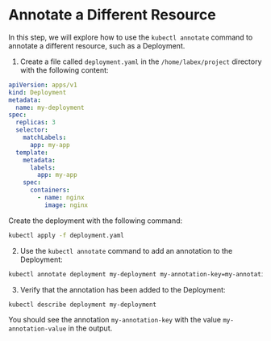# Annotate a Different Resource

In this step, we will explore how to use the `kubectl annotate` command to annotate a different resource, such as a Deployment.

1. Create a file called `deployment.yaml` in the `/home/labex/project` directory with the following content:

```yaml
apiVersion: apps/v1
kind: Deployment
metadata:
  name: my-deployment
spec:
  replicas: 3
  selector:
    matchLabels:
      app: my-app
  template:
    metadata:
      labels:
        app: my-app
    spec:
      containers:
        - name: nginx
          image: nginx
```

Create the deployment with the following command:

```bash
kubectl apply -f deployment.yaml
```

2. Use the `kubectl annotate` command to add an annotation to the Deployment:

```bash
kubectl annotate deployment my-deployment my-annotation-key=my-annotation-value
```

3. Verify that the annotation has been added to the Deployment:

```bash
kubectl describe deployment my-deployment
```

You should see the annotation `my-annotation-key` with the value `my-annotation-value` in the output.
